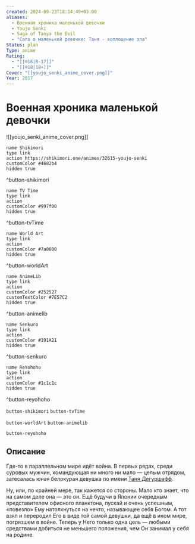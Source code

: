 ```yaml
---
created: 2024-09-23T18:14:49+03:00
aliases:
  - Военная хроника маленькой девочки
  - Youjo Senki
  - Saga of Tanya the Evil
  - "Сага о маленькой девочке: Таня - воплощение зла"
Status: plan
Type: anime
Rating:
  - "[[®️16|R-17]]"
  - "[[®️18|18+]]"
Cover: "[[youjo_senki_anime_cover.png]]"
Year: 2017
---
```


# Военная хроника маленькой девочки

![[youjo_senki_anime_cover.png]]

```button
name Shikimori
type link
action https://shikimori.one/animes/32615-youjo-senki
customColor #4682b4
hidden true
```
^button-shikimori

```button
name TV Time
type link
action 
customColor #997f00
hidden true
```
^button-tvTime

```button
name World Art
type link
action 
customColor #7a0000
hidden true
```
^button-worldArt

```button
name AnimeLib
type link
action 
customColor #252527
customTextColor #7E57C2
hidden true
```
^button-animelib

```button
name Senkuro
type link
action 
customColor #191A21
hidden true
```
^button-senkuro

```button
name ReYohoho
type link
action 
customColor #1c1c1c
hidden true
```
^button-reyohoho



`button-shikimori` `button-tvTime`

`button-worldArt` `button-animelib`

`button-reyohoho`

## Описание

Где-то в параллельном мире идёт война. В первых рядах, среди суровых мужчин, командующая ни много ни мало — целым отрядом, затесалась юная белокурая девушка по имени [Таня Дегуршафф](https://shikimori.one/characters/137825-tanya-degurechaff).

Ну, или, по крайней мере, так кажется со стороны. Мало кто знает, что на самом деле она — это он. Ещё будучи в Японии очередным представителем офисного планктона, пускай и очень успешным, «повезло» Ему натолкнуться на нечто, называющее себя Богом. А тот взял и переродил Его в виде той самой девушки, да ещё в ином мире, погрязшем в войне. Теперь у Него только одна цель — любыми средствами добиться не меньшего положения, чем Он занимал у себя на родине.
